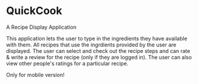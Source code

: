 # QuickCook
A Recipe Display Application

This application lets the user to type in the ingredients they have available with them. 
All recipes that use the ingrdients provided by the user are displayed. 
The user can select and check out the recipe steps and can rate & write a review for the recipe (only if they are logged in).
The user can also view other people's ratings for a particular recipe. 

Only for mobile version!
